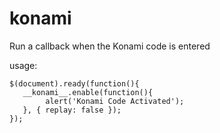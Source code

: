 konami
======

Run a callback when the Konami code is entered

usage: 

    $(document).ready(function(){
       __konami__.enable(function(){
            alert('Konami Code Activated');
       }, { replay: false });
    });